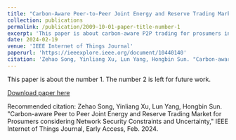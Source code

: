 ```yaml
---
title: "Carbon-Aware Peer-to-Peer Joint Energy and Reserve Trading Market for Prosumers in Distribution Networks"
collection: publications
permalink: /publication/2009-10-01-paper-title-number-1
excerpt: 'This paper is about carbon-aware P2P trading for prosumers in distribution networks.'
date: 2024-02-19
venue: 'IEEE Internet of Things Journal'
paperurl: 'https://ieeexplore.ieee.org/document/10440140'
citation: 'Zehao Song, Yinliang Xu, Lun Yang, Hongbin Sun. "Carbon-aware Peer to Peer Joint Energy and Reserve Trading Market for Prosumers considering Network Security Constraints and Uncertainty," IEEE Internet of Things Journal, Early Access, Feb. 2024.'
---
```

This paper is about the number 1. The number 2 is left for future work.

[Download paper here](http://academicpages.github.io/files/paper1.pdf)

Recommended citation: Zehao Song, Yinliang Xu, Lun Yang, Hongbin Sun. "Carbon-aware Peer to Peer Joint Energy and Reserve Trading Market for Prosumers considering Network Security Constraints and Uncertainty," IEEE Internet of Things Journal, Early Access, Feb. 2024.
